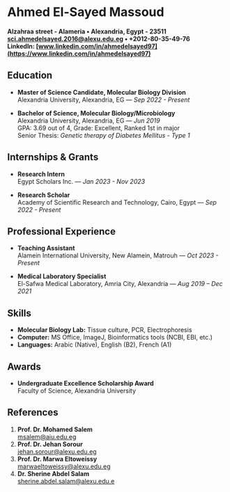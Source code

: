 # Ahmed El-Sayed Massoud
**Alzahraa street - Alameria • Alexandria, Egypt - 23511**  
**sci.ahmedelsayed.2016@alexu.edu.eg • +2012-80-35-49-76**  
**LinkedIn: [www.linkedin.com/in/ahmedelsayed97](https://www.linkedin.com/in/ahmedelsayed97)**

## Education
- **Master of Science Candidate, Molecular Biology Division**  
  Alexandria University, Alexandria, EG — *Sep 2022 - Present*

- **Bachelor of Science, Molecular Biology/Microbiology**  
  Alexandria University, Alexandria, EG — *Jun 2019*  
  GPA: 3.69 out of 4, Grade: Excellent, Ranked 1st in major  
  Senior Thesis: *Genetic therapy of Diabetes Mellitus - Type 1*

## Internships & Grants
- **Research Intern**  
  Egypt Scholars Inc. — *Jan 2023 - Nov 2023*

- **Research Scholar**  
  Academy of Scientific Research and Technology, Cairo, Egypt — *Sep 2022 - Present*

## Professional Experience
- **Teaching Assistant**  
  Alamein International University, New Alamein, Matrouh — *Oct 2023 - Present*

- **Medical Laboratory Specialist**  
  El-Safwa Medical Laboratory, Amria City, Alexandria — *Aug 2019 – Dec 2021*

## Skills
- **Molecular Biology Lab:** Tissue culture, PCR, Electrophoresis
- **Computer:** MS Office, ImageJ, Bioinformatics tools (NCBI, EBI, etc.)
- **Languages:** Arabic (Native), English (B2), French (A1)

## Awards
- **Undergraduate Excellence Scholarship Award**  
  Faculty of Science, Alexandria University

## References
1. **Prof. Dr. Mohamed Salem**  
   msalem@aiu.edu.eg  
2. **Prof. Dr. Jehan Sorour**  
   jehan.sorour@alexu.edu.eg  
3. **Prof. Dr. Marwa Eltoweissy**  
   marwaeltoweissy@alexu.edu.eg  
4. **Dr. Sherine Abdel Salam**  
   sherine.abdel.salam@alexu.edu.e

